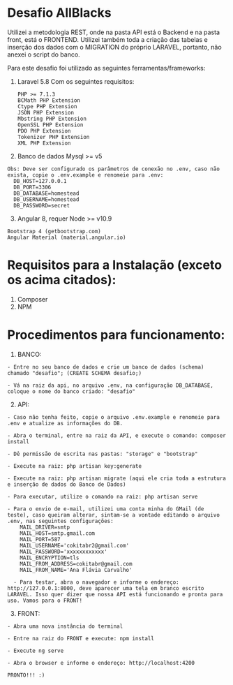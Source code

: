 # Desafio AllBlacks

Utilizei a metodologia REST, onde na pasta API está o Backend  e na pasta front, está o FRONTEND.
Utilizei também toda a criação das tabelas e inserção dos dados com o MIGRATION do próprio LARAVEL, portanto, não anexei o script do banco.

Para este desafio foi utilizado as seguintes ferramentas/frameworks:

  1) Laravel 5.8
    Com os seguintes requisitos:
      ```
      PHP >= 7.1.3
      BCMath PHP Extension
      Ctype PHP Extension
      JSON PHP Extension
      Mbstring PHP Extension
      OpenSSL PHP Extension
      PDO PHP Extension
      Tokenizer PHP Extension
      XML PHP Extension
      ```

  2) Banco de dados Mysql >= v5

    Obs: Deve ser configurado os parâmetros de conexão no .env, caso não exista, copie o .env.example e renomeie para .env: 
      DB_HOST=127.0.0.1
      DB_PORT=3306
      DB_DATABASE=homestead
      DB_USERNAME=homestead
      DB_PASSWORD=secret
      
  3) Angular 8, requer Node >= v10.9
  
    Bootstrap 4 (getbootstrap.com)
    Angular Material (material.angular.io)
      
# Requisitos para a Instalação (exceto os acima citados):

  1) Composer
  2) NPM 
      
# Procedimentos para funcionamento:
  1) BANCO:
  
    - Entre no seu banco de dados e crie um banco de dados (schema) chamado "desafio"; (CREATE SCHEMA desafio;)
    
    - Vá na raiz da api, no arquivo .env, na configuração DB_DATABASE, coloque o nome do banco criado: "desafio"
    
  2) API:
  
    - Caso não tenha feito, copie o arquivo .env.example e renomeie para .env e atualize as informações do DB.
    
    - Abra o terminal, entre na raiz da API, e execute o comando: composer install
    
    - Dê permissão de escrita nas pastas: "storage" e "bootstrap"
    
    - Execute na raiz: php artisan key:generate
    
    - Execute na raiz: php artisan migrate (aqui ele cria toda a estrutura e inserção de dados do Banco de Dados)
    
    - Para executar, utilize o comando na raiz: php artisan serve
    
    - Para o envio de e-mail, utilizei uma conta minha do GMail (de teste), caso queiram alterar, sintam-se a vontade editando o arquivo .env, nas seguintes configurações:
        MAIL_DRIVER=smtp
        MAIL_HOST=smtp.gmail.com
        MAIL_PORT=587
        MAIL_USERNAME='cokitabr2@gmail.com'
        MAIL_PASSWORD='xxxxxxxxxxxx'
        MAIL_ENCRYPTION=tls
        MAIL_FROM_ADDRESS=cokitabr@gmail.com
        MAIL_FROM_NAME='Ana Flávia Carvalho'
        
      - Para testar, abra o navegador e informe o endereço: http://127.0.0.1:8000, deve aparecer uma tela em branco escrito LARAVEL. Isso quer dizer que nossa API está funcionando e pronta para uso. Vamos para o FRONT!
    
    
  3) FRONT:
  
    - Abra uma nova instância do terminal
    
    - Entre na raiz do FRONT e execute: npm install
    
    - Execute ng serve
    
    - Abra o browser e informe o endereço: http://localhost:4200
    
    PRONTO!!! :)
  
